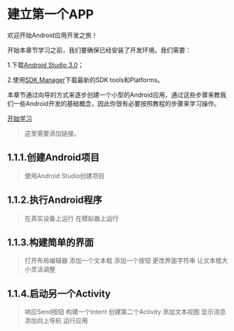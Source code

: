 # 建立第一个APP

欢迎开始Android应用开发之旅！

开始本章节学习之前，我们要确保已经安装了开发环境。我们需要：

1.下载[Android Studio 3.0](https://developer.android.com/studio/index.html)；

2.使用[SDK Manager](https://developer.android.com/studio/intro/update.html)下载最新的SDK tools和Platforms。

本章节通过向导的方式来逐步创建一个小型的Android应用，通过这些步骤来教我们一些Android开发的基础概念，因此你很有必要按照教程的步骤来学习操作。

[开始学习]()
>这里需要添加链接。

## 1.1.1.创建Android项目
> 使用Android Studio创建项目


## 1.1.2.执行Android程序
> 在真实设备上运行
> 在模拟器上运行


## 1.1.3.构建简单的界面
> 打开布局编辑器
> 添加一个文本框
> 添加一个按钮
> 更改界面字符串
> 让文本框大小灵活调整


## 1.1.4.启动另一个Activity
> 响应Send按钮
> 构建一个Intent
> 创建第二个Activity
> 添加文本视图
> 显示消息
> 添加向上导航
> 运行应用